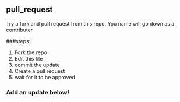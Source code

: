 ## pull_request
Try a fork and pull request from this repo. You name will go down as a contributer 

###steps:
1) Fork the repo
2) Edit this file
3) commit the update
4) Create a pull request
5) wait for it to be approved

### Add an update below!


